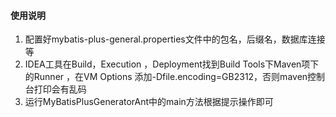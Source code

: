 #### 使用说明

1.  配置好mybatis-plus-general.properties文件中的包名，后缀名，数据库连接等
2.  IDEA工具在Build，Execution ，Deployment找到Build Tools下Maven项下的Runner ，在VM Options 添加-Dfile.encoding=GB2312，否则maven控制台打印会有乱码
3.  运行MyBatisPlusGeneratorAnt中的main方法根据提示操作即可
